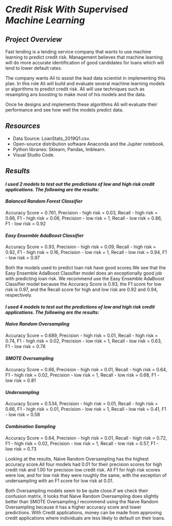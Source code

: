 # *Credit Risk With Supervised Machine Learning*

## *Project Overview*

Fast lending is a lending service company that wants to use machine learning to predict credit risk. Management believes that machine learning will do more accurate identification of good candidates for loans which will lend to lower default rates.

The company wants Ali to assist the lead data scientist in implementing this plan. In this role Ali will build and evaluate several machine learning models or algorithms to predict credit risk. Ali will use techniques such as resampling ans boosting to make most of his models and the data.

Once he designs and implements these algorithms Ali will evaluate their performance and see how well the models predict data.

## *Resources*
* Data Source: LoanStats_2019Q1.csv.
* Open-source distribution software Anaconda and the Jupiter notebook.
* Python libraries: Sklearn, Pandas, Imblearn.
* Visual Studio Code.

## *Results*

#### *I  used 2 models to test out the predictions of low and high risk credit applications. The following are the results:*

#### *Balanced Random Forest Classifier*  
Accuracy Score = 0.761, 
Precision - high risk = 0.03, 
Recall - high risk =  0.66, 
F1 - high risk = 0.06, 
Precision - low risk = 1, 
Recall - low risk = 0.86, 
F1 - low risk = 0.92
#### *Easy Ensemble AdaBoost Classifier*  
Accuracy Score = 0.93, 
Precision - high risk = 0.09, 
Recall - high risk =  0.92, 
F1 - high risk = 0.16, 
Precision - low risk = 1, 
Recall - low risk = 0.94, 
F1 - low risk = 0.97

Both the models used to predict loan risk have good scores.We see that the Easy Ensemble AdaBoost Classifier model does an exceptionally good job with predicting loan risk. We recommend use the Easy Ensemble AdaBoost Classifier model because the Accuracy Score is 0.93, the F1 score for low risk is 0.97, and the Recall score for high and low risk are 0.92 and 0.94, respectively.

#### *I  used 4 models to test out the predictions of low and high risk credit applications. The following are the results:*

#### *Naive Random Oversampling*  
Accuracy Score = 0.689, 
Precision - high risk = 0.01, 
Recall - high risk =  0.74, 
F1 - high risk = 0.02, 
Precision - low risk = 1, 
Recall - low risk = 0.63, 
F1 - low risk = 0.78
#### *SMOTE Oversampling*  
Accuracy Score = 0.66, 
Precision - high risk = 0.01, 
Recall - high risk =  0.64, 
F1 - high risk = 0.02, 
Precision - low risk = 1, 
Recall - low risk = 0.68, 
F1 - low risk = 0.81
#### *Undersampling*  
Accuracy Score = 0.534, 
Precision - high risk = 0.01, 
Recall - high risk =  0.66, 
F1 - high risk = 0.01, 
Precision - low risk = 1, 
Recall - low risk = 0.41, 
F1 - low risk = 0.58
#### *Combination Sampling*  
Accuracy Score = 0.64, 
Precision - high risk = 0.01, 
Recall - high risk =  0.72, 
F1 - high risk = 0.02, 
Precision - low risk = 1, 
Recall - low risk = 0.57, 
F1 - low risk = 0.73

Looking at the results, Naive Random Oversampling has the highest accuracy score.All four models had 0.01 for their precision scores for high credit risk and 1.00 for precision low credit risk. All F1 for high risk scores were low, and for low risk they were roughly the same, with the exception of undersampling with an F1 score for low risk at 0.01.

Both Oversampling models seem to be quite close.if we check their confusion matrix, it looks that Naive Random Oversampling does slightly better than SMOTE Oversampling.I recommend using the Naive Random Oversampling because it has a higher accuracy score and lower predictions. With Credit applications, money can be made from approving credit applications where individuals are less likely to default on their loans.